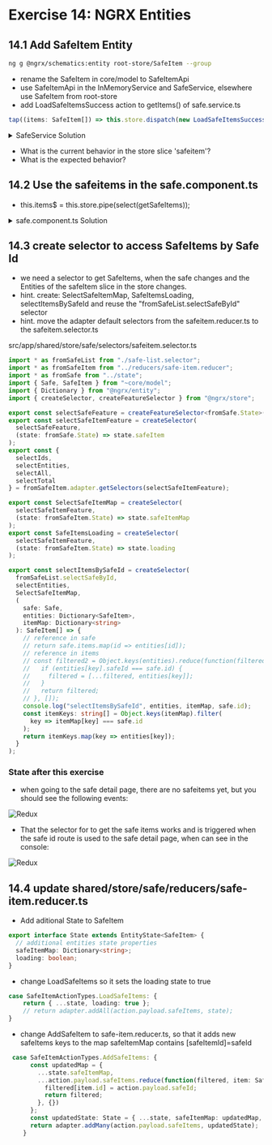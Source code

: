 # Exercise 14: NGRX Entities

## 14.1 Add SafeItem Entity

```bash
ng g @ngrx/schematics:entity root-store/SafeItem --group
```

- rename the SafeItem in core/model to SafeItemApi
- use SafeItemApi in the InMemoryService and SafeService, elsewhere use SafeItem from root-store
- add LoadSafeItemsSuccess action to getItems() of safe.service.ts

```typescript
tap((items: SafeItem[]) => this.store.dispatch(new LoadSafeItemsSuccess({ safeItems: items }))),
```

<details><summary>SafeService Solution</summary>

```typescript
import { Injectable } from "@angular/core";
import { SafeApi, SafeItemApi } from "../model";
import {
  Observable,
  Subject,
  BehaviorSubject,
  timer,
  interval,
  ReplaySubject,
  of
} from "rxjs";
import {
  map,
  switchMap,
  switchMapTo,
  tap,
  concatMapTo,
  take,
  startWith,
  shareReplay,
  filter,
  catchError,
  delay
} from "rxjs/operators";
import { HttpClient } from "@angular/common/http";
import { Store, select } from "@ngrx/store";
import { selectSafesLoading } from "app/root-store/selectors/safe.selector";
import {
  LoadSafesFailure,
  LoadSafesSuccess
} from "app/root-store/actions/safe.actions";
import { State } from "app/root-store";
import {
  LoadSafeItems,
  AddSafeItem
} from "app/root-store/actions/safe-item.actions";

@Injectable({
  providedIn: "root"
})
export class SafeService {
  private readonly safesUrl = "/api/safes";

  constructor(private http: HttpClient, private store: Store<State>) {
    store
      .pipe(
        select(selectSafesLoading),
        filter(Boolean),
        switchMapTo(this.loadSafes()),
        catchError(err => {
          this.store.dispatch(new LoadSafesFailure());
          return of(null);
        }),
        filter(Boolean),
        delay(2000)
      )
      .subscribe(safes =>
        this.store.dispatch(new LoadSafesSuccess({ safes: safes }))
      );
  }

  loadSafes(): Observable<SafeApi[]> {
    return this.http.get(this.safesUrl).pipe(map((safes: SafeApi[]) => safes));
  }

  addItem(safeId: string, item: SafeItemApi): Observable<SafeItemApi> {
    console.log(item, safeId, this.http);
    return this.http.post(this.safesUrl + `/${safeId}/items`, item).pipe(
      map((response: SafeItemApi) => response),
      tap(safeItem => this.store.dispatch(new AddSafeItem({ safeItem })))
    );
  }

  getItems(safeId: string): Observable<SafeItemApi[]> {
    const result$ = this.http.get(this.safesUrl + `/${safeId}/items`).pipe(
      map((items: SafeItemApi[]) => items),
      tap((items: SafeItemApi[]) =>
        this.store.dispatch(new LoadSafeItems({ safeItems: items }))
      ),
      shareReplay(1)
    );
    return result$;
  }
}
```

</details>

- What is the current behavior in the store slice 'safeitem'?
- What is the expected behavior?

## 14.2 Use the safeitems in the safe.component.ts

- this.items$ = this.store.pipe(select(getSafeItems));

<details><summary>safe.component.ts Solution</summary>

```typescript
import {
  Component,
  OnInit,
  ChangeDetectionStrategy,
  Input
} from "@angular/core";
import { ActivatedRoute, ParamMap } from "@angular/router";
import {
  switchMap,
  map,
  withLatestFrom,
  switchMapTo,
  tap
} from "rxjs/operators";
import { Observable, merge, Subject } from "rxjs";
import { Safe, SafeItem } from "~core/model";
import { SafeService, FileService } from "~core/services";
import { AddSafeItemDialogComponent } from "../add-safe-item-dialog";
import { MatDialog } from "@angular/material";
import { select, Store } from "@ngrx/store";
import { State } from "app/root-store/state";
import { selectItemsBySafeId } from "~shared/store/safe/selectors/safeitem.selector";
import { LoadSafeItems } from "~shared/store/safe/actions/safe-item.actions";

@Component({
  selector: "cool-safe",
  templateUrl: "./safe.component.html",
  styleUrls: ["./safe.component.scss"],
  changeDetection: ChangeDetectionStrategy.OnPush
})
export class SafeComponent implements OnInit {
  showAddButton$: Observable<boolean>;
  safe$: Observable<Safe>;
  items$: Observable<SafeItem[]>;
  trigger$: Subject<any> = new Subject<any>();

  constructor(
    private fileService: FileService,
    private activatedRoute: ActivatedRoute,
    private service: SafeService,
    private store: Store<State>,
    private dialog: MatDialog
  ) {}

  ngOnInit() {
    // Changed in Exercise 9.4.1
    // this.safe$ = this.activatedRoute.paramMap.pipe(switchMap((params: ParamMap) => this.service.getSafe(params.get('id'))));
    this.safe$ = this.activatedRoute.data.pipe(
      map((data: { safe: Safe }) => {
        return data.safe;
      })
    );

    this.showAddButton$ = this.activatedRoute.data.pipe(
      map((data: { showAddButton: boolean }) => {
        return data.showAddButton;
      })
    );

    // this.items$ = merge(this.safe$, this.trigger$).pipe(
    //   withLatestFrom(this.safe$),
    //   switchMap(([trigger, safe]: [any, Safe]) => this.service.getItems(safe.id))
    // );
    const itemsReloadEvent$ = merge(this.safe$, this.trigger$).pipe(
      withLatestFrom(this.safe$),
      tap(([trigger, safe]: [any, Safe]) =>
        this.store.dispatch(new LoadSafeItems({ safeId: safe.id }))
      )
    );
    itemsReloadEvent$.subscribe(() => console.log("items reload event"));
    this.items$ = this.store.pipe(select(selectItemsBySafeId));
  }

  openInvoice(id: string) {
    this.fileService
      .get(id)
      .then(image => {
        // console.log(image);
        const newTab = window.open();
        newTab.document.body.innerHTML = '<img src="' + image + '">';
      })
      .catch(err => console.error("invoice not found:", id, err));
  }

  onAddSafeItem(event) {
    const dialogRef = this.dialog.open(AddSafeItemDialogComponent, {
      // height: '800px',
      width: "600px",
      backdropClass: "logindialog-overlay",
      panelClass: "logindialog-panel"
    });
    dialogRef
      .afterClosed()
      .pipe(withLatestFrom(this.safe$))
      .subscribe(([result, safe]) => {
        if (!!result) {
          console.log(`Dialog result: ${result}`);
          const result$ = this.service.addItem(result, safe.id);
          result$.subscribe(this.trigger$);
        }
      });
  }
}
```

</details>

## 14.3 create selector to access SafeItems by Safe Id

- we need a selector to get SafeItems, when the safe changes and the Entities of the safeItem slice in the store changes.
- hint. create: SelectSafeItemMap, SafeItemsLoading, selectItemsBySafeId and reuse the "fromSafeList.selectSafeById" selector
- hint. move the adapter default selectors from the safeitem.reducer.ts to the safeitem.selector.ts

src/app/shared/store/safe/selectors/safeitem.selector.ts

```typescript
import * as fromSafeList from "./safe-list.selector";
import * as fromSafeItem from "../reducers/safe-item.reducer";
import * as fromSafe from "../state";
import { Safe, SafeItem } from "~core/model";
import { Dictionary } from "@ngrx/entity";
import { createSelector, createFeatureSelector } from "@ngrx/store";

export const selectSafeFeature = createFeatureSelector<fromSafe.State>("safe");
export const selectSafeItemFeature = createSelector(
  selectSafeFeature,
  (state: fromSafe.State) => state.safeItem
);
export const {
  selectIds,
  selectEntities,
  selectAll,
  selectTotal
} = fromSafeItem.adapter.getSelectors(selectSafeItemFeature);

export const SelectSafeItemMap = createSelector(
  selectSafeItemFeature,
  (state: fromSafeItem.State) => state.safeItemMap
);
export const SafeItemsLoading = createSelector(
  selectSafeItemFeature,
  (state: fromSafeItem.State) => state.loading
);

export const selectItemsBySafeId = createSelector(
  fromSafeList.selectSafeById,
  selectEntities,
  SelectSafeItemMap,
  (
    safe: Safe,
    entities: Dictionary<SafeItem>,
    itemMap: Dictionary<string>
  ): SafeItem[] => {
    // reference in safe
    // return safe.items.map(id => entities[id]);
    // reference in items
    // const filtered2 = Object.keys(entities).reduce(function(filtered, key) {
    //   if (entities[key].safeId === safe.id) {
    //     filtered = [...filtered, entities[key]];
    //   }
    //   return filtered;
    // }, []);
    console.log("selectItemsBySafeId", entities, itemMap, safe.id);
    const itemKeys: string[] = Object.keys(itemMap).filter(
      key => itemMap[key] === safe.id
    );
    return itemKeys.map(key => entities[key]);
  }
);
```

### State after this exercise

- when going to the safe detail page, there are no safeitems yet, but you should see the following events:

![Redux](screenshots/reduxtools-ex2.jpg)

- That the selector for to get the safe items works and is triggered when the safe id route is used to the safe detail page, when can see in the console:

![Redux](screenshots/console-ex2.jpg)

## 14.4 update shared/store/safe/reducers/safe-item.reducer.ts

- Add aditional State to SafeItem

```typescript
export interface State extends EntityState<SafeItem> {
  // additional entities state properties
  safeItemMap: Dictionary<string>;
  loading: boolean;
}
```

- change LoadSafeItems so it sets the loading state to true

```typescript
case SafeItemActionTypes.LoadSafeItems: {
    return { ...state, loading: true };
    // return adapter.addAll(action.payload.safeItems, state);
}
```

- change AddSafeItem to safe-item.reducer.ts, so that it adds new safeItems keys to the map safeItemMap contains [safeItemId]=safeId

```typescript
 case SafeItemActionTypes.AddSafeItems: {
      const updatedMap = {
        ...state.safeItemMap,
        ...action.payload.safeItems.reduce(function(filtered, item: SafeItem) {
          filtered[item.id] = action.payload.safeId;
          return filtered;
        }, {})
      };
      const updatedState: State = { ...state, safeItemMap: updatedMap, loading: false } as State;
      return adapter.addMany(action.payload.safeItems, updatedState);
    }
```

